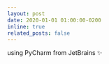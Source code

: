 ```yaml
---
layout: post
date: 2020-01-01 01:00:00-0200
inline: true
related_posts: false
---
```


using PyCharm from JetBrains :sparkles:

